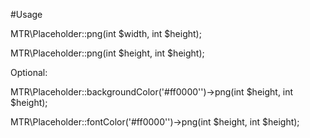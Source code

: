#Usage


MTR\Placeholder::png(int $width, int $height);

MTR\Placeholder::png(int $height, int $height);

Optional:

MTR\Placeholder::backgroundColor('#ff0000'')->png(int $height, int $height);

MTR\Placeholder::fontColor('#ff0000'')->png(int $height, int $height);